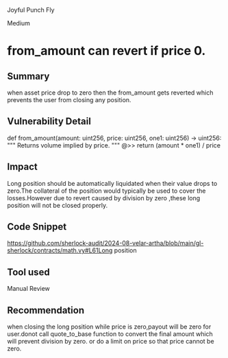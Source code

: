 Joyful Punch Fly

Medium

# from_amount can revert if price 0.

## Summary
when asset price drop to zero then the from_amount gets reverted which prevents the user from closing any position.
## Vulnerability Detail

def from_amount(amount: uint256, price: uint256, one1: uint256) -> uint256:
  """
  Returns volume implied by price.
  """
 @>>  return (amount * one1) / price
## Impact
Long position should be automatically liquidated when their value drops to zero.The collateral of the position would typically be used to cover the losses.However due to revert caused by division by zero ,these long position will not be closed properly.
## Code Snippet
https://github.com/sherlock-audit/2024-08-velar-artha/blob/main/gl-sherlock/contracts/math.vy#L61Long position 
## Tool used

Manual Review

## Recommendation
when closing the long position while price is zero,payout will be zero for user.donot call quote_to_base function to convert the final amount which will prevent division by zero.
or do a limit on price so that price cannot be zero.
